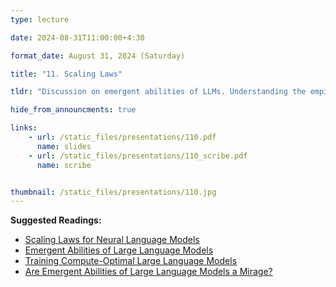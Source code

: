 ```yaml
---
type: lecture

date: 2024-08-31T11:00:00+4:30

format_date: August 31, 2024 (Saturday)

title: "11. Scaling Laws"

tldr: "Discussion on emergent abilities of LLMs. Understanding the empirical scaling laws for neural language model performance on the cross-entropy loss &ndash; Kaplan laws, Chinchilla scaling laws. Discussion on an alternative perspective on emergent abilities &ndash; are these abilities really 'emergent'?"

hide_from_announcments: true

links: 
    - url: /static_files/presentations/110.pdf
      name: slides
    - url: /static_files/presentations/110_scribe.pdf
      name: scribe


thumbnail: /static_files/presentations/110.jpg
---
```

<!-- Other additional contents using markdown -->
**Suggested Readings:**
- [Scaling Laws for Neural Language Models](https://arxiv.org/pdf/2001.08361)
- [Emergent Abilities of Large Language Models](https://arxiv.org/pdf/2206.07682)
- [Training Compute-Optimal Large Language Models](https://arxiv.org/pdf/2203.15556)
- [Are Emergent Abilities of Large Language Models a Mirage?](https://arxiv.org/pdf/2304.15004)

